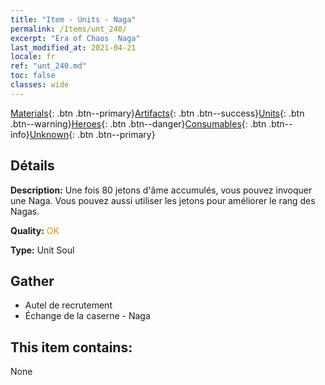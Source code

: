 ```yaml
---
title: "Item - Units - Naga"
permalink: /Items/unt_240/
excerpt: "Era of Chaos  Naga"
last_modified_at: 2021-04-21
locale: fr
ref: "unt_240.md"
toc: false
classes: wide
---
```

 [Materials](/fr/Items/){: .btn .btn--primary}[Artifacts](/fr/Items/Artifacts/){: .btn .btn--success}[Units](/fr/Items/Units/){: .btn .btn--warning}[Heroes](/fr/Items/Heroes/){: .btn .btn--danger}[Consumables](/fr/Items/Consumables/){: .btn .btn--info}[Unknown](/fr/Items/Unknown/){: .btn .btn--primary}

## Détails
 **Description:** Une fois 80 jetons d'âme accumulés, vous pouvez invoquer une Naga. Vous pouvez aussi utiliser les jetons pour améliorer le rang des Nagas.

 **Quality:** <span style="color: #FF8C00">OK</span>

 **Type:** Unit Soul

## Gather

*    Autel de recrutement 
*    Échange de la caserne - Naga 

## This item contains:

  None

